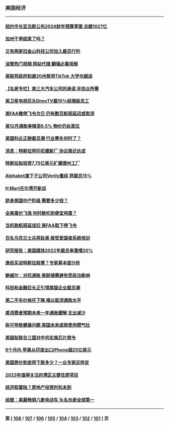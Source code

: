 ### 美国经济
---
#### [纽约市长亚当斯公布2024财年预算草案 总额1027亿](../../pages/ncid1078158/n13905977.md?01132045) 
#### [加州干旱结束了吗？](../../pages/ncid1078158/n13905922.md?01132045) 
#### [又有两家旧金山科技公司加入裁员行列](../../pages/ncid1078158/n13905913.md?01132045) 
#### [油管热门视频 网站代理 翻墙必看视频](http://138.2.39.72:81/youtube.html?epic-marker?01132045)
#### [美联邦政府和逾20州禁用TikTok 大学也跟进](../../pages/ncid1078158/n13905641.md?01132045) 
#### [【名家专栏】美三大汽车公司的承诺 非民众所需](../../pages/ncid1078158/n13905510.md?01132045) 
#### [美卫星电视巨头DirecTV裁10%经理级员工](../../pages/ncid1078158/n13905593.md?01132045) 
#### [美FAA撤停飞令次日 仍有数百航班延迟或取消](../../pages/ncid1078158/n13905596.md?01132045) 
#### [美12月通胀率降至6.5% 物价仍处高位](../../pages/ncid1078158/n13905550.md?01132045) 
#### [美国科企正掀裁员潮 行业寒冬何时了？](../../pages/ncid1078158/n13905166.md?01132045) 
#### [消息：特斯拉将印尼建新厂 协议接近达成](../../pages/ncid1078158/n13905010.md?01132045) 
#### [特斯拉拟投资7.75亿美元扩建德州工厂](../../pages/ncid1078158/n13904913.md?01132045) 
#### [Alphabet旗下子公司Verily重组 将裁员15%](../../pages/ncid1078158/n13904862.md?01132045) 
#### [H Mart在尔湾开新店](../../pages/ncid1078158/n13904901.md?01132045) 
#### [跻身美国中产阶级 需要多少钱？](../../pages/ncid1078158/n13904855.md?01132045) 
#### [全美蛋价飞涨 何时能吃到便宜鸡蛋？](../../pages/ncid1078158/n13904841.md?01132045) 
#### [当机致航班延误后 美FAA取下停飞令](../../pages/ncid1078158/n13904582.md?01132045) 
#### [百名乌克兰士兵将赴美 接受爱国者系统培训](../../pages/ncid1078158/n13904354.md?01132045) 
#### [研究报告：美国媒体2022年裁员率激增20%](../../pages/ncid1078158/n13904155.md?01132045) 
#### [逢低买进特斯拉股票？专家基本面分析](../../pages/ncid1078158/n13904210.md?01132045) 
#### [鲍威尔：对抗通胀 美联储需避免受政治影响](../../pages/ncid1078158/n13904086.md?01132045) 
#### [科技和金融巨头正引领美国企业裁员潮](../../pages/ncid1078158/n13903455.md?01132045) 
#### [美二手车价格在下降 难以抵消通胀水平](../../pages/ncid1078158/n13903384.md?01132045) 
#### [美消费者预期未来一年通胀缓解 支出减少](../../pages/ncid1078158/n13903381.md?01132045) 
#### [称可导致健康问题 美国未来或禁使用燃气灶](../../pages/ncid1078158/n13903290.md?01132045) 
#### [美国拟联合三国对中共实施芯片禁令](../../pages/ncid1078158/n13903308.md?01132045) 
#### [9个月内 苹果从印度出口iPhone超25亿美元](../../pages/ncid1078158/n13903220.md?01132045) 
#### [美国房价到底将下跌多少？一众专家这样说](../../pages/ncid1078158/n13902782.md?01132045) 
#### [2023年值得关注的湾区主要住房项目](../../pages/ncid1078158/n13902683.md?01132045) 
#### [经济软着陆？房地产投资时机未到](../../pages/ncid1078158/n13902711.md?01132045) 
#### [组图：美最畅销八款电动车 头名也是全球第一](../../pages/ncid1078158/n13901218.md?01132045) 

---
#### 第 [ [108](./108.md?01132045) / [107](./107.md?01132045) / [106](./106.md?01132045) / [105](./105.md?01132045) / [104](./104.md?01132045) / [103](./103.md?01132045) / [102](./102.md?01132045) / [101](./101.md?01132045) ] 页
